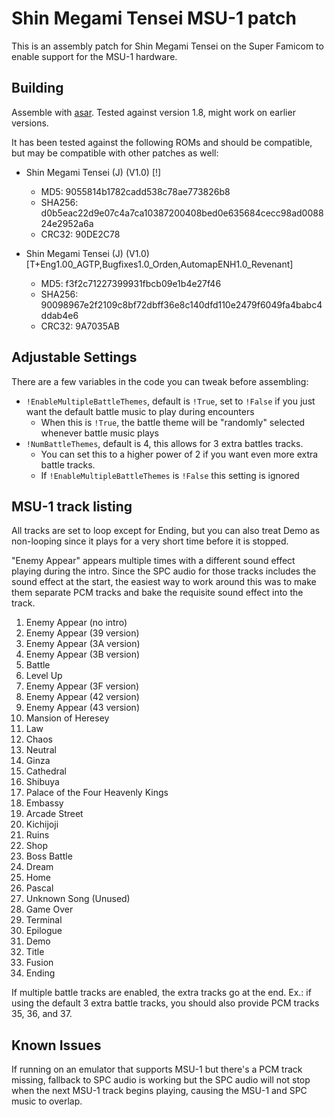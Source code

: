 Shin Megami Tensei MSU-1 patch
==============================

This is an assembly patch for Shin Megami Tensei on the Super Famicom to enable support for the MSU-1 hardware.

Building
--------

Assemble with [asar](https://github.com/RPGHacker/asar). Tested against version 1.8, might work on earlier versions.

It has been tested against the following ROMs and should be compatible, but may be compatible with other patches as well:

 - Shin Megami Tensei (J) (V1.0) [!]
   - MD5: 9055814b1782cadd538c78ae773826b8
   - SHA256: d0b5eac22d9e07c4a7ca10387200408bed0e635684cecc98ad008824e2952a6a
   - CRC32: 90DE2C78

 - Shin Megami Tensei (J) (V1.0) [T+Eng1.00_AGTP,Bugfixes1.0_Orden,AutomapENH1.0_Revenant]
   - MD5: f3f2c71227399931fbcb09e1b4e27f46
   - SHA256: 90098967e2f2109c8bf72dbff36e8c140dfd110e2479f6049fa4babc4ddab4e6
   - CRC32: 9A7035AB

Adjustable Settings
-------------------

There are a few variables in the code you can tweak before assembling:

 - `!EnableMultipleBattleThemes`, default is `!True`, set to `!False` if you just want the default battle music to play during encounters
    - When this is `!True`, the battle theme will be "randomly" selected whenever battle music plays
 - `!NumBattleThemes`, default is 4, this allows for 3 extra battles tracks.
    - You can set this to a higher power of 2 if you want even more extra battle tracks.
    - If `!EnableMultipleBattleThemes` is `!False` this setting is ignored

MSU-1 track listing
-------------------

All tracks are set to loop except for Ending, but you can also treat Demo as non-looping since it plays for a very short time before it is stopped.

"Enemy Appear" appears multiple times with a different sound effect playing during the intro. Since the SPC audio for those tracks includes the sound effect at the start, the easiest way to work around this was to make them separate PCM tracks and bake the requisite sound effect into the track.

1. Enemy Appear (no intro)
2. Enemy Appear (39 version)
3. Enemy Appear (3A version)
4. Enemy Appear (3B version)
5. Battle
6. Level Up
7. Enemy Appear (3F version)
8. Enemy Appear (42 version)
9. Enemy Appear (43 version)
10. Mansion of Heresey
11. Law
12. Chaos
13. Neutral
14. Ginza
15. Cathedral
16. Shibuya
17. Palace of the Four Heavenly Kings
18. Embassy
19. Arcade Street
20. Kichijoji
21. Ruins
22. Shop
23. Boss Battle
24. Dream
25. Home
26. Pascal
27. Unknown Song (Unused)
28. Game Over
29. Terminal
30. Epilogue
31. Demo
32. Title
33. Fusion
34. Ending

If multiple battle tracks are enabled, the extra tracks go at the end. Ex.: if using the default 3 extra battle tracks, you should also provide PCM tracks 35, 36, and 37.

Known Issues
------------

If running on an emulator that supports MSU-1 but there's a PCM track missing, fallback to SPC audio is working but the SPC audio will not stop when the next MSU-1 track begins playing, causing the MSU-1 and SPC music to overlap.
